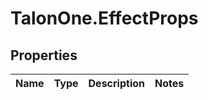 # TalonOne.EffectProps

## Properties
Name | Type | Description | Notes
------------ | ------------- | ------------- | -------------


